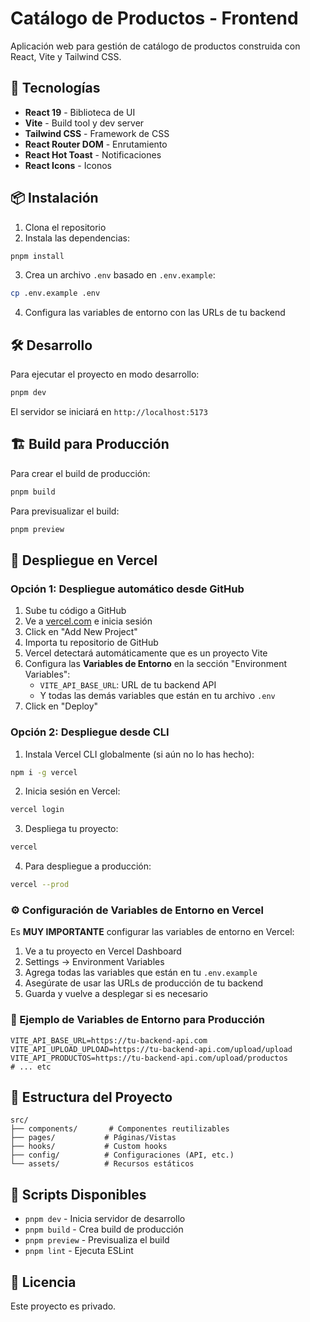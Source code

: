 # Catálogo de Productos - Frontend

Aplicación web para gestión de catálogo de productos construida con React, Vite y Tailwind CSS.

## 🚀 Tecnologías

- **React 19** - Biblioteca de UI
- **Vite** - Build tool y dev server
- **Tailwind CSS** - Framework de CSS
- **React Router DOM** - Enrutamiento
- **React Hot Toast** - Notificaciones
- **React Icons** - Iconos

## 📦 Instalación

1. Clona el repositorio
2. Instala las dependencias:

```bash
pnpm install
```

3. Crea un archivo `.env` basado en `.env.example`:

```bash
cp .env.example .env
```

4. Configura las variables de entorno con las URLs de tu backend

## 🛠️ Desarrollo

Para ejecutar el proyecto en modo desarrollo:

```bash
pnpm dev
```

El servidor se iniciará en `http://localhost:5173`

## 🏗️ Build para Producción

Para crear el build de producción:

```bash
pnpm build
```

Para previsualizar el build:

```bash
pnpm preview
```

## 🚢 Despliegue en Vercel

### Opción 1: Despliegue automático desde GitHub

1. Sube tu código a GitHub
2. Ve a [vercel.com](https://vercel.com) e inicia sesión
3. Click en "Add New Project"
4. Importa tu repositorio de GitHub
5. Vercel detectará automáticamente que es un proyecto Vite
6. Configura las **Variables de Entorno** en la sección "Environment Variables":
   - `VITE_API_BASE_URL`: URL de tu backend API
   - Y todas las demás variables que están en tu archivo `.env`
7. Click en "Deploy"

### Opción 2: Despliegue desde CLI

1. Instala Vercel CLI globalmente (si aún no lo has hecho):

```bash
npm i -g vercel
```

2. Inicia sesión en Vercel:

```bash
vercel login
```

3. Despliega tu proyecto:

```bash
vercel
```

4. Para despliegue a producción:

```bash
vercel --prod
```

### ⚙️ Configuración de Variables de Entorno en Vercel

Es **MUY IMPORTANTE** configurar las variables de entorno en Vercel:

1. Ve a tu proyecto en Vercel Dashboard
2. Settings → Environment Variables
3. Agrega todas las variables que están en tu `.env.example`
4. Asegúrate de usar las URLs de producción de tu backend
5. Guarda y vuelve a desplegar si es necesario

### 📝 Ejemplo de Variables de Entorno para Producción

```env
VITE_API_BASE_URL=https://tu-backend-api.com
VITE_API_UPLOAD_UPLOAD=https://tu-backend-api.com/upload/upload
VITE_API_PRODUCTOS=https://tu-backend-api.com/upload/productos
# ... etc
```

## 📁 Estructura del Proyecto

```
src/
├── components/       # Componentes reutilizables
├── pages/           # Páginas/Vistas
├── hooks/           # Custom hooks
├── config/          # Configuraciones (API, etc.)
└── assets/          # Recursos estáticos
```

## 🔧 Scripts Disponibles

- `pnpm dev` - Inicia servidor de desarrollo
- `pnpm build` - Crea build de producción
- `pnpm preview` - Previsualiza el build
- `pnpm lint` - Ejecuta ESLint

## 📄 Licencia

Este proyecto es privado.

